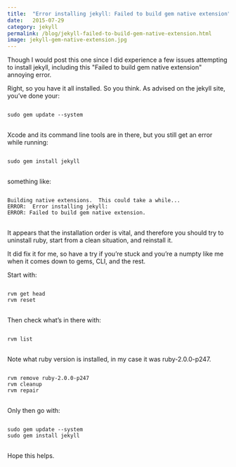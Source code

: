 ```yaml
---
title:  "Error installing jekyll: Failed to build gem native extension"
date:   2015-07-29
category: jekyll
permalink: /blog/jekyll-failed-to-build-gem-native-extension.html
image: jekyll-gem-native-extension.jpg
---
```

Though I would post this one since I did experience a few issues attempting to install jekyll, including this "Failed to build gem native extension" annoying error.

Right, so you have it all installed. So you think. As advised on the jekyll site, you’ve done your:

<pre>
<code class="language-bash">
sudo gem update --system
</code>
</pre>

Xcode and its command line tools are in there, but you still get an error while running:

<pre>
<code class="language-bash">
sudo gem install jekyll
</code>
</pre>

something like:

<pre>
<code class="language-bash">
Building native extensions.  This could take a while...
ERROR:  Error installing jekyll:
ERROR: Failed to build gem native extension.
</code>
</pre>

It appears that the installation order is vital, and therefore you should try to uninstall ruby, start from a clean situation, and reinstall it.

It did fix it for me, so have a try if you’re stuck and you’re a numpty like me when it comes down to gems, CLI, and the rest.

Start with:

<pre>
<code class="language-bash">
rvm get head
rvm reset
</code>
</pre>

Then check what’s in there with:

<pre>
<code class="language-bash">
rvm list
</code>
</pre>

Note what ruby version is installed, in my case it was ruby-2.0.0-p247.

<pre>
<code class="language-bash">
rvm remove ruby-2.0.0-p247
rvm cleanup
rvm repair
</code>
</pre>

Only then go with:

<pre>
<code class="language-bash">
sudo gem update --system
sudo gem install jekyll
</code>
</pre>

Hope this helps.